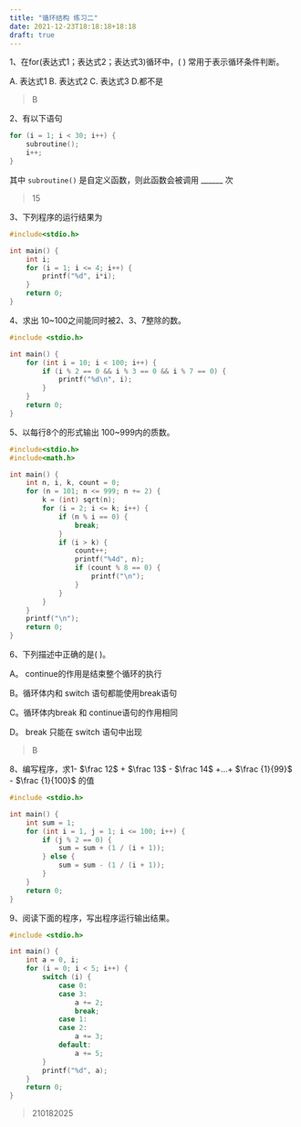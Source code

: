 ```yaml
---
title: "循环结构 练习二"
date: 2021-12-23T18:18:18+18:18
draft: true
---
```


<!--more-->

1、在for(表达式1；表达式2；表达式3)循环中，(  ) 常用于表示循环条件判断。 

A. 表达式1 B. 表达式2 C. 表达式3 D.都不是

> B

2、有以下语句

```c
for (i = 1; i < 30; i++) {
    subroutine();
    i++;
}
```

其中 `subroutine()` 是自定义函数，则此函数会被调用 ______ 次

> 15

3、下列程序的运行结果为

```c
#include<stdio.h>

int main() {
    int i;
    for (i = 1; i <= 4; i++) {
        printf("%d", i*i);
    }
    return 0;
}
```

4、求出 10~100之间能同时被2、3、7整除的数。

```c
#include <stdio.h>

int main() {
    for (int i = 10; i < 100; i++) {
        if (i % 2 == 0 && i % 3 == 0 && i % 7 == 0) {
            printf("%d\n", i);
        }
    }
    return 0;
}
```

5、以每行8个的形式输出 100~999内的质数。

```c
#include<stdio.h>
#include<math.h>

int main() {
    int n, i, k, count = 0;
    for (n = 101; n <= 999; n += 2) {
        k = (int) sqrt(n);
        for (i = 2; i <= k; i++) {
            if (n % i == 0) {
                break;
            }
            if (i > k) {
                count++;
                printf("%4d", n);
                if (count % 8 == 0) {
                    printf("\n");
                }
            }
        }
    }
    printf("\n");
    return 0;
}
```

6、下列描述中正确的是( )。 

A。 continue的作用是结束整个循环的执行 

B。循环体内和 switch 语句都能使用break语句 

C。循环体内break 和 continue语句的作用相同 

D。 break 只能在 switch 语句中出现

> B

8、编写程序，求1- $\frac 12$ + $\frac 13$ - $\frac 14$ +...+ $\frac {1}{99}$ - $\frac {1}{100}$  的值

```c
#include <stdio.h>

int main() {
    int sum = 1;
    for (int i = 1, j = 1; i <= 100; i++) {
        if (j % 2 == 0) {
            sum = sum + (1 / (i + 1));
        } else {
            sum = sum - (1 / (i + 1));
        }
    }
    return 0;
}
```

9、阅读下面的程序，写出程序运行输出结果。

```c
#include <stdio.h>

int main() {
    int a = 0, i;
    for (i = 0; i < 5; i++) {
        switch (i) {
            case 0:
            case 3:
                a += 2;
                break;
            case 1:
            case 2:
                a += 3;
            default:
                a += 5;
        }
        printf("%d", a);
    } 
    return 0;
}
```

> 210182025
